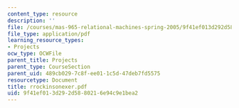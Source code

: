 ```yaml
---
content_type: resource
description: ''
file: /courses/mas-965-relational-machines-spring-2005/9f41ef013d292d5880216e94c9e1bea2_rrockinsonexer.pdf
file_type: application/pdf
learning_resource_types:
- Projects
ocw_type: OCWFile
parent_title: Projects
parent_type: CourseSection
parent_uid: 489cb029-7c8f-ee01-1c5d-47deb7fd5575
resourcetype: Document
title: rrockinsonexer.pdf
uid: 9f41ef01-3d29-2d58-8021-6e94c9e1bea2
---
```

